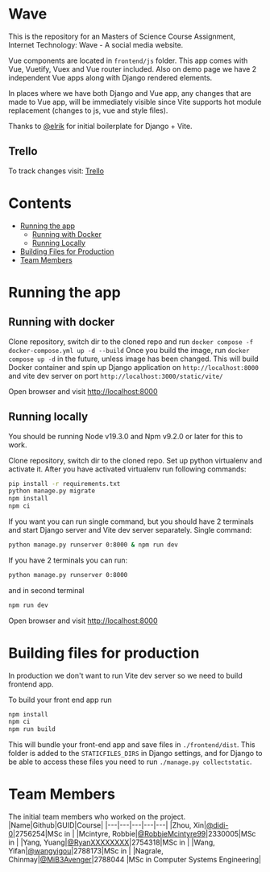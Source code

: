# Wave

This is the repository for an Masters of Science Course Assignment, Internet Technology: Wave - A social media website.

Vue components are located in `frontend/js` folder. This app comes with Vue, Vuetify,
Vuex and Vue router included. Also on demo page we have 2 independent Vue apps along with
Django rendered elements.

In places where we have both Django and Vue app, any changes that are made to Vue app, will be
immediately visible since Vite supports hot module replacement (changes to js, vue and style files).

Thanks to [@elrik](https://gitlab.com/elrik/django-vite-example) for initial boilerplate for Django + Vite.

## Trello
To track changes visit:
[Trello](https://trello.com/b/EiOsPn4b/wave-social-media)<br />

# Contents
- [Running the app](#running-the-app)
    - [Running with Docker](#running-with-docker)
    - [Running Locally](#running-locally)
- [Building Files for Production](#building-files-for-production)
- [Team Members](#team-members)

<a id="running-the-app"></a>
# Running the app

<a id="running-with-docker"></a>
## Running with docker

Clone repository, switch dir to the cloned repo and run `docker compose -f docker-compose.yml up -d --build`
Once you build the image, run `docker compose up -d` in the future, unless image has been changed.
This will build Docker container and spin up Django application on `http://localhost:8000`
and vite dev server on port `http://localhost:3000/static/vite/`

Open browser and visit [http://localhost:8000](http://localhost:8000)

<a id="running-locally"></a>
## Running locally

You should be running Node v19.3.0 and Npm v9.2.0 or later for this to work.

Clone repository, switch dir to the cloned repo. Set up python virtualenv and activate it.
After you have activated virtualenv run following commands:
```sh
pip install -r requirements.txt
python manage.py migrate
npm install
npm ci
```

If you want you can run single command, but you should have 2 terminals and start
Django server and Vite dev server separately.
Single command:
```sh
python manage.py runserver 0:8000 & npm run dev
```

If you have 2 terminals you can run:
```sh
python manage.py runserver 0:8000
```
and in second terminal   
```sh
npm run dev
```

Open browser and visit [http://localhost:8000](http://localhost:8000)

<a id="building-files-for-production"></a>
# Building files for production

In production we don't want to run Vite dev server so we need to build frontend app.

To build your front end app run
```sh
npm install
npm ci
npm run build
```

This will bundle your front-end app and save files in `./frontend/dist`. This folder is added
to the `STATICFILES_DIRS` in Django settings, and for Django to be able to access these files
you need to run `./manage.py collectstatic`.

<a id="team-members"></a>
# Team Members
The initial team members who worked on the project.
|Name|Github|GUID|Course|
|---|---|---|---|---|
|Zhou, Xin|[@didi-0](https://github.com/didi-0)|2756254|MSc in |
|Mcintyre, Robbie|[@RobbieMcintyre99](https://github.com/RobbieMcintyre99)|2330005|MSc in |
|Yang, Yuang|[@RyanXXXXXXXX](https://github.com/RyanXXXXXXXX)|2754318|MSc in |
|Wang, Yifan|[@wangyigou](https://github.com/wangyigou)|2788173|MSc in |
|Nagrale, Chinmay|[@MiB3Avenger](https://github.com/MiB3Avenger)|2788044 |MSc in Computer Systems Engineering|